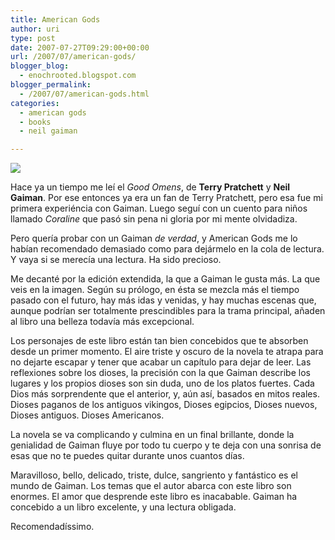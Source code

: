 ```yaml
---
title: American Gods
author: uri
type: post
date: 2007-07-27T09:29:00+00:00
url: /2007/07/american-gods/
blogger_blog:
  - enochrooted.blogspot.com
blogger_permalink:
  - /2007/07/american-gods.html
categories:
  - american gods
  - books
  - neil gaiman

---
```

[<img style="display:block;text-align:center;cursor:hand;margin:0 auto 10px;" src="http://bp1.blogger.com/_WEHvyZj_jiU/Rqm7L3XPCHI/AAAAAAAAA8Q/4zhiEK0Z9l8/s320/NeilGaiman-AmericanGods.jpg" border="0" />][1]

Hace ya un tiempo me leí el <span style="font-style:italic;">Good Omens</span>, de <span style="font-weight:bold;">Terry Pratchett</span> y <span style="font-weight:bold;">Neil Gaiman</span>. Por ese entonces ya era un fan de Terry Pratchett, pero esa fue mi primera experiéncia con Gaiman. Luego seguí con un cuento para niños llamado <span style="font-style:italic;">Coraline</span> que pasó sin pena ni gloria por mi mente olvidadiza.

Pero quería probar con un Gaiman <span style="font-style:italic;">de verdad</span>, y American Gods me lo habían recomendado demasiado como para dejármelo en la cola de lectura. Y vaya si se merecía una lectura. Ha sido precioso.

Me decanté por la edición extendida, la que a Gaiman le gusta más. La que veis en la imagen. Según su prólogo, en ésta se mezcla más el tiempo pasado con el futuro, hay más idas y venidas, y hay muchas escenas que, aunque podrían ser totalmente prescindibles para la trama principal, añaden al libro una belleza todavía más excepcional.

Los personajes de este libro están tan bien concebidos que te absorben desde un primer momento. El aire triste y oscuro de la novela te atrapa para no dejarte escapar y tener que acabar un capítulo para dejar de leer. Las reflexiones sobre los dioses, la precisión con la que Gaiman describe los lugares y los propios dioses son sin duda, uno de los platos fuertes. Cada Dios más sorprendente que el anterior, y, aún así, basados en mitos reales. Dioses paganos de los antiguos vikingos, Dioses egipcios, Dioses nuevos, Dioses antiguos. Dioses Americanos.

La novela se va complicando y culmina en un final brillante, donde la genialidad de Gaiman fluye por todo tu cuerpo y te deja con una sonrisa de esas que no te puedes quitar durante unos cuantos días.

Maravilloso, bello, delicado, triste, dulce, sangriento y fantástico es el mundo de Gaiman. Los temas que el autor abarca con este libro son enormes. El amor que desprende este libro es inacabable. Gaiman ha concebido a un libro excelente, y una lectura obligada.

Recomendadíssimo.

 [1]: http://bp1.blogger.com/_WEHvyZj_jiU/Rqm7L3XPCHI/AAAAAAAAA8Q/4zhiEK0Z9l8/s1600-h/NeilGaiman-AmericanGods.jpg